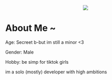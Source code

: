 


<p align="center">
  <img src="https://discord.c99.nl/widget/theme-1/606809579073961985.png">
</p>

<h1>About Me ~</h1>
<p>Age: Secreet b-but im still a minor <3</p>
<p>Gender: Male</p>
<p>Hobby: be simp for tiktok girls</p>


im a solo (mostly) developer with high ambitions

